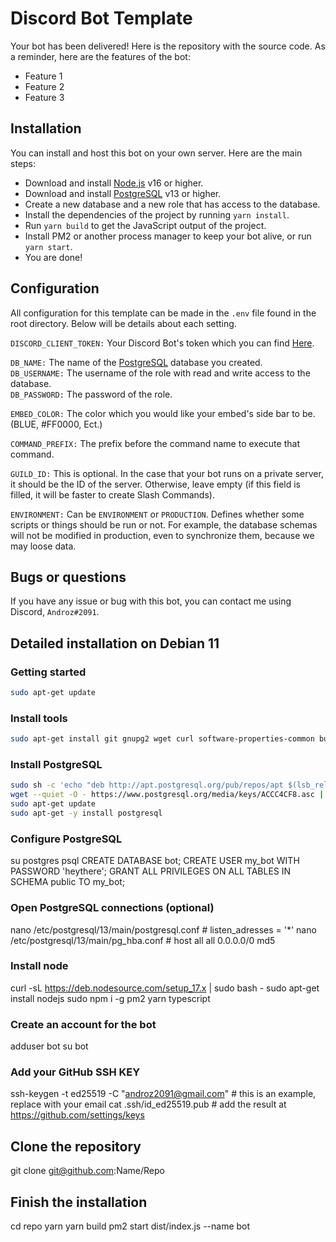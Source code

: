# Discord Bot Template

Your bot has been delivered! Here is the repository with the source code. As a reminder, here are the features of the bot:

* Feature 1
* Feature 2
* Feature 3

## Installation

You can install and host this bot on your own server. Here are the main steps:

* Download and install [Node.js](https://nodejs.org) v16 or higher.
* Download and install [PostgreSQL](https://www.postgresql.org) v13 or higher.
* Create a new database and a new role that has access to the database.
* Install the dependencies of the project by running `yarn install`.
* Run `yarn build` to get the JavaScript output of the project.
* Install PM2 or another process manager to keep your bot alive, or run `yarn start`.
* You are done!

## Configuration 
All configuration for this template can be made in the `.env` file found in the root directory. Below will be details about each setting.  
  
`DISCORD_CLIENT_TOKEN:` Your Discord Bot's token which you can find [Here](https://discord.com/developers/applications).  
  
`DB_NAME:` The name of the [PostgreSQL](https://www.postgresql.org) database you created.  
`DB_USERNAME:` The username of the role with read and write access to the database.  
`DB_PASSWORD:` The password of the role.
  
`EMBED_COLOR:` The color which you would like your embed's side bar to be. (BLUE, #FF0000, Ect.)  
  
`COMMAND_PREFIX:` The prefix before the command name to execute that command.  
  
`GUILD_ID:` This is optional. In the case that your bot runs on a private server, it should be the ID of the server. Otherwise, leave empty (if this field is filled, it will be faster to create Slash Commands).
  
`ENVIRONMENT:` Can be `ENVIRONMENT` or `PRODUCTION`. Defines whether some scripts or things should be run or not. For example, the database schemas will not be modified in production, even to synchronize them, because we may loose data.

## Bugs or questions

If you have any issue or bug with this bot, you can contact me using Discord, `Androz#2091`.

## Detailed installation on Debian 11

### Getting started
```sh
sudo apt-get update
```

### Install tools
```sh
sudo apt-get install git gnupg2 wget curl software-properties-common build-essential ffmpeg
```

### Install PostgreSQL
```sh
sudo sh -c 'echo "deb http://apt.postgresql.org/pub/repos/apt $(lsb_release -cs)-pgdg main" > /etc/apt/sources.list.d/pgdg.list'
wget --quiet -O - https://www.postgresql.org/media/keys/ACCC4CF8.asc | sudo apt-key add -
sudo apt-get update
sudo apt-get -y install postgresql
```

### Configure PostgreSQL
su postgres
psql
CREATE DATABASE bot;
CREATE USER my_bot WITH PASSWORD 'heythere';
GRANT ALL PRIVILEGES ON ALL TABLES IN SCHEMA public TO my_bot;

### Open PostgreSQL connections (optional)
nano /etc/postgresql/13/main/postgresql.conf # listen_adresses = '*'
nano /etc/postgresql/13/main/pg_hba.conf # host all all 0.0.0.0/0 md5

### Install node
curl -sL https://deb.nodesource.com/setup_17.x | sudo bash -
sudo apt-get install nodejs
sudo npm i -g pm2 yarn typescript

### Create an account for the bot
adduser bot
su bot

### Add your GitHub SSH KEY
ssh-keygen -t ed25519 -C "androz2091@gmail.com" # this is an example, replace with your email
cat .ssh/id_ed25519.pub # add the result at https://github.com/settings/keys

## Clone the repository
git clone git@github.com:Name/Repo

## Finish the installation
cd repo
yarn
yarn build
pm2 start dist/index.js --name bot
